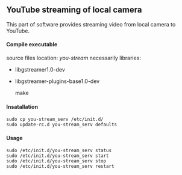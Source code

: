 ## YouTube streaming of local camera
This part of software provides streaming video from local camera to YouTube.
#### Compile executable
source files location: *you-stream*
necessarily libraries:
- libgstreamer1.0-dev
- libgstreamer-plugins-base1.0-dev

    make
#### Insatallation
    sudo cp you-stream_serv /etc/init.d/
    sudo update-rc.d you-stream_serv defaults
#### Usage
    sudo /etc/init.d/you-stream_serv status
    sudo /etc/init.d/you-stream_serv start
    sudo /etc/init.d/you-stream_serv stop
    sudo /etc/init.d/you-stream_serv restart